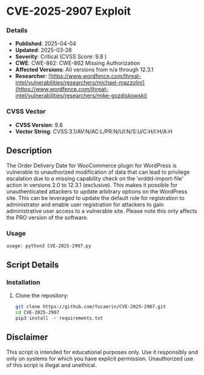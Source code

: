 # CVE-2025-2907 Exploit 

### Details

- **Published**: 2025-04-04
- **Updated**: 2025-03-28
- **Severity**: Critical (CVSS Score: 9.8 )
- **CWE**: CWE-862: CWE-862 Missing Authorization
- **Affected Versions**: All versions from n/a through 12.3.1
- **Researcher**: [https://www.wordfence.com/threat-intel/vulnerabilities/researchers/michael-mazzolini](https://www.wordfence.com/threat-intel/vulnerabilities/researchers/mike-gozdiskowski)

### CVSS Vector

- **CVSS Version**: 9.8
- **Vector String**: CVSS:3.1/AV:N/AC:L/PR:N/UI:N/S:U/C:H/I:H/A:H

## Description

The Order Delivery Date for WooCommerce plugin for WordPress is vulnerable to unauthorized modification of data that can lead to privilege escalation due to a missing capability check on the 'orddd-import-file' action in versions 2.0 to 12.3.1 (exclusive). This makes it possible for unauthenticated attackers to update arbitrary options on the WordPress site. This can be leveraged to update the default role for registration to administrator and enable user registration for attackers to gain administrative user access to a vulnerable site. Please note this only affects the PRO version of the software.

### Usage

```sh
usage: python3 CVE-2025-2907.py
```

## Script Details

### Installation

1. Clone the repository:
    ```sh
    git clone https://github.com/Yucaerin/CVE-2025-2907.git
    cd CVE-2025-2907
    pip3 install -r requirements.txt
    ```
   
## Disclaimer

This script is intended for educational purposes only. Use it responsibly and only on systems for which you have explicit permission. Unauthorized use of this script is illegal and unethical.
